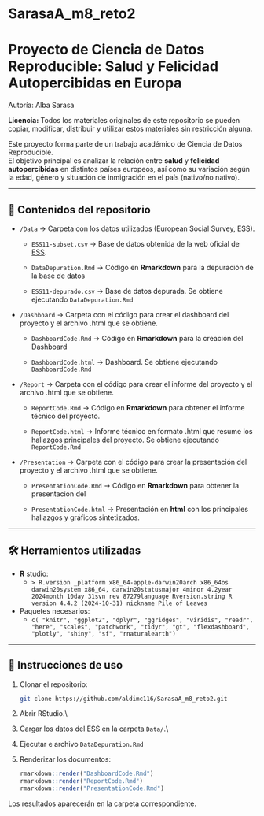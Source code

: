# SarasaA_m8_reto2
# Proyecto de Ciencia de Datos Reproducible: Salud y Felicidad Autopercibidas en Europa

Autoría: Alba Sarasa

**Licencia:** Todos los materiales originales de este repositorio se pueden copiar, modificar, distribuir y utilizar estos materiales sin restricción alguna.

Este proyecto forma parte de un trabajo académico de Ciencia de Datos Reproducible.\
El objetivo principal es analizar la relación entre **salud** y **felicidad autopercibidas** en distintos países europeos, así como su variación según la edad, género y situación de inmigración en el país (nativo/no nativo).

------------------------------------------------------------------------

## 📂 Contenidos del repositorio

-   `/Data` → Carpeta con los datos utilizados (European Social Survey, ESS).

    -   `ESS11-subset.csv` → Base de datos obtenida de la web oficial de [ESS](https://www.europeansocialsurvey.org/).

    -   `DataDepuration.Rmd` → Código en **Rmarkdown** para la depuración de la base de datos

    -   `ESS11-depurado.csv` → Base de datos depurada. Se obtiene ejecutando `DataDepuration.Rmd`

-   `/Dashboard` → Carpeta con el código para crear el dashboard del proyecto y el archivo .html que se obtiene.

    -   `DashboardCode.Rmd` → Código en **Rmarkdown** para la creación del Dashboard

    -   `DashboardCode.html` → Dashboard. Se obtiene ejecutando `DashboardCode.Rmd`

-   `/Report` → Carpeta con el código para crear el informe del proyecto y el archivo .html que se obtiene.

    -   `ReportCode.Rmd` → Código en **Rmarkdown** para obtener el informe técnico del proyecto.

    -   `ReportCode.html` → Informe técnico en formato .html que resume los hallazgos principales del proyecto. Se obtiene ejecutando `ReportCode.Rmd`

-   `/Presentation` → Carpeta con el código para crear la presentación del proyecto y el archivo .html que se obtiene.

    -   `PresentationCode.Rmd` → Código en **Rmarkdown** para obtener la presentación del

    -   `PresentationCode.html` → Presentación en **html** con los principales hallazgos y gráficos sintetizados.

------------------------------------------------------------------------

## 🛠️ Herramientos utilizadas

-   **R** studio:
    -   `> R.version _platform x86_64-apple-darwin20arch x86_64os darwin20system x86_64, darwin20statusmajor 4minor 4.2year 2024month 10day 31svn rev 87279language Rversion.string R version 4.4.2 (2024-10-31) nickname Pile of Leaves`
-   Paquetes necesarios:
    -   `c( "knitr", "ggplot2", "dplyr", "ggridges", "viridis", "readr", "here", "scales", "patchwork", "tidyr", "gt", "flexdashboard", "plotly", "shiny", "sf", "rnaturalearth")`

------------------------------------------------------------------------

## 🚀 Instrucciones de uso

1.  Clonar el repositorio:

    ``` bash
    git clone https://github.com/aldimc116/SarasaA_m8_reto2.git
    ```

2.  Abrir RStudio.\

3.  Cargar los datos del ESS en la carpeta `Data/`.\

4.  Ejecutar e archivo `DataDepuration.Rmd`

5.  Renderizar los documentos:

    ``` r
    rmarkdown::render("DashboardCode.Rmd")
    rmarkdown::render("ReportCode.Rmd")
    rmarkdown::render("PresentationCode.Rmd")
    ```

Los resultados aparecerán en la carpeta correspondiente.
